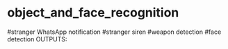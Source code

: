 # object_and_face_recognition
#stranger WhatsApp notification
#stranger siren
#weapon detection
#face detection
OUTPUTS:
